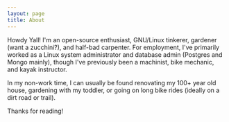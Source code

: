 ```yaml
---
layout: page
title: About
---
```



Howdy Yall! I'm an open-source enthusiast, GNU/Linux tinkerer, gardener (want a zucchini?), and half-bad carpenter. For employment, I've primarily worked as a Linux system administrator and database admin (Postgres and Mongo mainly), though I've previously been a machinist, bike mechanic, and kayak instructor.

In my non-work time, I can usually be found renovating my 100+ year old house, gardening with my toddler, or going on long bike rides (ideally on a dirt road or trail).

  Thanks for reading!
